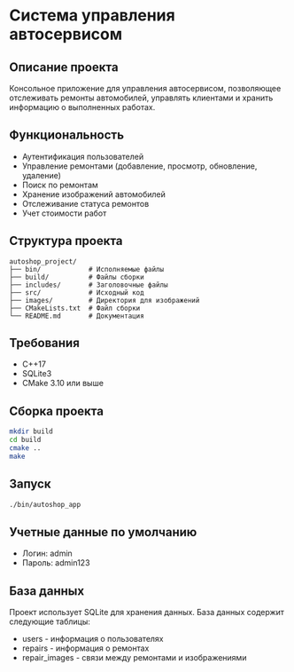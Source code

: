 # Система управления автосервисом

## Описание проекта
Консольное приложение для управления автосервисом, позволяющее отслеживать ремонты автомобилей, управлять клиентами и хранить информацию о выполненных работах.

## Функциональность
- Аутентификация пользователей
- Управление ремонтами (добавление, просмотр, обновление, удаление)
- Поиск по ремонтам
- Хранение изображений автомобилей
- Отслеживание статуса ремонтов
- Учет стоимости работ

## Структура проекта
```
autoshop_project/
├── bin/            # Исполняемые файлы
├── build/          # Файлы сборки
├── includes/       # Заголовочные файлы
├── src/            # Исходный код
├── images/         # Директория для изображений
├── CMakeLists.txt  # Файл сборки
└── README.md       # Документация
```

## Требования
- C++17
- SQLite3
- CMake 3.10 или выше

## Сборка проекта
```bash
mkdir build
cd build
cmake ..
make
```

## Запуск
```bash
./bin/autoshop_app
```

## Учетные данные по умолчанию
- Логин: admin
- Пароль: admin123

## База данных
Проект использует SQLite для хранения данных. База данных содержит следующие таблицы:
- users - информация о пользователях
- repairs - информация о ремонтах
- repair_images - связи между ремонтами и изображениями 